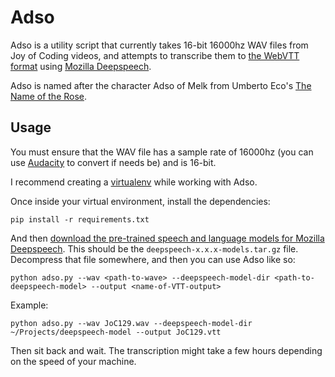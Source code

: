 # Adso

Adso is a utility script that currently takes 16-bit 16000hz WAV files from Joy of Coding videos, and attempts to transcribe them to [the WebVTT format](https://developer.mozilla.org/en-US/docs/Web/API/WebVTT_API) using [Mozilla Deepspeech](https://github.com/mozilla/DeepSpeech).

Adso is named after the character Adso of Melk from Umberto Eco's [The Name of the Rose](https://en.wikipedia.org/wiki/The_Name_of_the_Rose).

## Usage

You must ensure that the WAV file has a sample rate of 16000hz (you can use [Audacity](https://www.audacityteam.org/) to convert if needs be) and is 16-bit.

I recommend creating a [virtualenv](https://virtualenv.pypa.io/en/stable/) while working with Adso.

Once inside your virtual environment, install the dependencies:

    pip install -r requirements.txt

And then [download the pre-trained speech and language models for Mozilla Deepspeech](https://github.com/mozilla/DeepSpeech/releases). This should be the `deepspeech-x.x.x-models.tar.gz` file. Decompress that file somewhere, and then you can use Adso like so:

    python adso.py --wav <path-to-wave> --deepspeech-model-dir <path-to-deepspeech-model> --output <name-of-VTT-output>

Example:

    python adso.py --wav JoC129.wav --deepspeech-model-dir ~/Projects/deepspeech-model --output JoC129.vtt

Then sit back and wait. The transcription might take a few hours depending on the speed of your machine.
